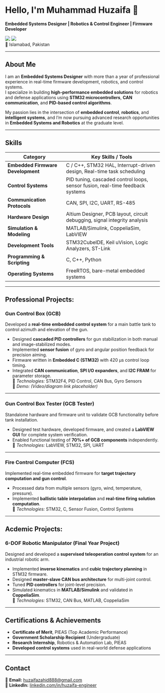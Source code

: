 # Hello, I'm Muhammad Huzaifa 👋  
**Embedded Systems Designer | Robotics & Control Engineer | Firmware Developer**

<a href="https://linkedin.com/in/huzaifa-engineer"><img src="https://img.shields.io/badge/-LinkedIn-0072b1?&style=for-the-badge&logo=linkedin&logoColor=white" /></a> 
<a href="mailto:huzaifazahid888@gmail.com"><img src="https://img.shields.io/badge/-Email-D14836?&style=for-the-badge&logo=gmail&logoColor=white" /></a>  
📍 Islamabad, Pakistan  

---

##  About Me
I am an **Embedded Systems Designer** with more than a year of professional experience in real-time firmware development, robotics, and control systems.  
I specialize in building **high-performance embedded solutions** for robotics and defense applications using **STM32 microcontrollers**, **CAN communication**, and **PID-based control algorithms**.  

My passion lies in the intersection of **embedded control**, **robotics**, and **intelligent systems**, and I’m now pursuing advanced research opportunities in **Embedded Systems and Robotics** at the graduate level.

---

##  Skills

| Category | Key Skills / Tools |
|-----------|--------------------|
| **Embedded Firmware Development** | C / C++, STM32 HAL, Interrupt-driven design, Real-time task scheduling |
| **Control Systems** | PID tuning, cascaded control loops, sensor fusion, real-time feedback systems |
| **Communication Protocols** | CAN, SPI, I2C, UART, RS-485 |
| **Hardware Design** | Altium Designer, PCB layout, circuit debugging, signal integrity analysis |
| **Simulation & Modeling** | MATLAB/Simulink, CoppeliaSim, LabVIEW |
| **Development Tools** | STM32CubeIDE, Keil uVision, Logic Analyzers, ST-Link |
| **Programming & Scripting** | C, C++, Python |
| **Operating Systems** | FreeRTOS, bare-metal embedded systems |

---
## Professional Projects:

###  Gun Control Box (GCB)
Developed a **real-time embedded control system** for a main battle tank to control azimuth and elevation of the gun.  
- Designed **cascaded PID controllers** for gun stabilization in both manual and image-stabilized modes.  
- Implemented **sensor fusion** of gyro and angular position feedback for precision aiming.  
- Firmware written in **Embedded C (STM32)** with 420 µs control loop timing.  
- Integrated **CAN communication**, **SPI I/O expanders**, and **I2C FRAM** for parameter storage.  
📁 *Technologies:* STM32F4, PID Control, CAN Bus, Gyro Sensors  
📸 *Demo:* *(Video/diagram link placeholder)*  

---

###  Gun Control Box Tester (GCB Tester)
Standalone hardware and firmware unit to validate GCB functionality before tank installation.  
- Designed test hardware, developed firmware, and created a **LabVIEW GUI** for complete system verification.  
- Enabled functional testing of **70%+ of GCB components** independently.  
📁 *Technologies:* LabVIEW, STM32, SPI, UART  

---

###  Fire Control Computer (FCS)
Implemented real-time embedded firmware for **target trajectory computation and gun control**.  
- Processed data from multiple sensors (gyro, wind, temperature, pressure).  
- Implemented **ballistic table interpolation** and **real-time firing solution computation**.  
📁 *Technologies:* STM32, C, Sensor Fusion, Control Systems  

---

## Acdemic Projects:
###  6-DOF Robotic Manipulator (Final Year Project)
Designed and developed a **supervised teleoperation control system** for an industrial robotic arm.  
- Implemented **inverse kinematics** and **cubic trajectory planning** in STM32 firmware.  
- Designed **master-slave CAN bus architecture** for multi-joint control.  
- Tuned **PID controllers** for joint-level precision.  
- Simulated kinematics in **MATLAB/Simulink** and validated in **CoppeliaSim**.  
📁 *Technologies:* STM32, CAN Bus, MATLAB, CoppeliaSim

---

##  Certifications & Achievements
- **Certificate of Merit**, PIEAS (Top Academic Performance)  
- **Government Scholarship Recipient** (Undergraduate)  
- **Research Internship**, Robotics & Automation Lab, PIEAS  
- **Developed control systems** used in real-world defense applications  

---

##  Contact
📧 **Email:** [huzaifazahid888@gmail.com](mailto:huzaifazahid888@gmail.com)  
🔗 **LinkedIn:** [linkedin.com/in/huzaifa-engineer](https://linkedin.com/in/huzaifa-engineer)  

